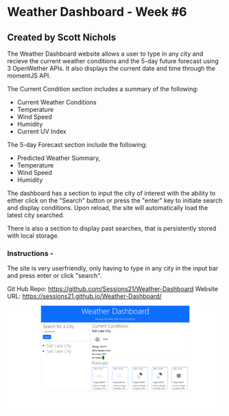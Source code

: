 # Weather Dashboard - Week #6
## Created by Scott Nichols

The Weather Dashboard website allows a user to type in any city and recieve the current weather conditions and the 5-day future forecast using 3 OpenWether APIs.  It also displays the current date and time through the momentJS API.

The Current Condition section includes a summary of the following:
* Current Weather Conditions
* Temperature
* Wind Speed
* Humidity
* Current UV Index  

The 5-day Forecast section include the following:
* Predicted Weather Summary,
* Temperature
* Wind Speed
* Humidity

The dashboard has a section to input the city of interest with the ability to either click on the "Search" button or press the "enter" key to initiate search and display conditions. Upon reload, the site will automatically load the latest city searched.

There is also a section to display past searches, that is persistently stored with local storage.

### Instructions -
The site is very userfriendly, only having to type in any city in the input bar and press enter or click "search".

Git Hub Repo: https://github.com/Sessions21/Weather-Dashboard
Website URL: https://sessions21.github.io/Weather-Dashboard/


![Screenshot-of-website](assets/images/Weather-Dashboard.jpg)


